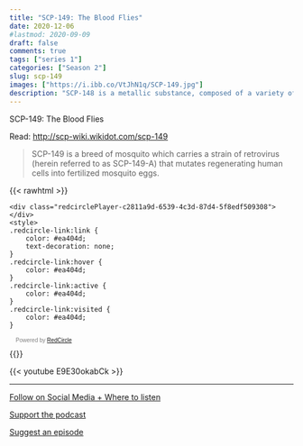 ```yaml
---
title: "SCP-149: The Blood Flies"
date: 2020-12-06
#lastmod: 2020-09-09
draft: false
comments: true
tags: ["series 1"]
categories: ["Season 2"]
slug: scp-149
images: ["https://i.ibb.co/VtJhN1q/SCP-149.jpg"]
description: "SCP-148 is a metallic substance, composed of a variety of known and unknown elements."
---
```


SCP-149: The Blood Flies

Read: http://scp-wiki.wikidot.com/scp-149

> SCP-149 is a breed of mosquito which carries a strain of retrovirus (herein referred to as SCP-149-A) that mutates regenerating human cells into fertilized mosquito eggs.

{{< rawhtml >}}
<script async defer onload="redcircleIframe();" src="https://api.podcache.net/embedded-player/sh/63705181-2bd5-4fc1-a869-6f5b27226efa/ep/c2811a9d-6539-4c3d-87d4-5f8edf509308"></script>
    <div class="redcirclePlayer-c2811a9d-6539-4c3d-87d4-5f8edf509308"></div>
    <style>
    .redcircle-link:link {
        color: #ea404d;
        text-decoration: none;
    }
    .redcircle-link:hover {
        color: #ea404d;
    }
    .redcircle-link:active {
        color: #ea404d;
    }
    .redcircle-link:visited {
        color: #ea404d;
    }
</style>
<p style="margin-top:3px;margin-left:11px;font-family: sans-serif;font-size: 10px; color: gray;">Powered by <a class="redcircle-link" href="https://redcircle.com?utm_source=rc_embedded_player&utm_medium=web&utm_campaign=embedded_v1">RedCircle</a></p>
{{</ rawhtml >}}

{{< youtube E9E30okabCk >}}

---

[Follow on Social Media + Where to listen](/links)

[Support the podcast](/support)

[Suggest an episode](/suggest)

